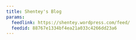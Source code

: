 ```yaml
---
title: Shentey's Blog
params:
  feedlink: https://shentey.wordpress.com/feed/
  feedid: 88767e1334bf4ea21a033c4266dd23a6
---
```

